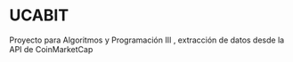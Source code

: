 # UCABIT

Proyecto para Algoritmos y Programación III , extracción de datos desde la API de CoinMarketCap
